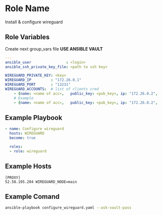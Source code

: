 Role Name
=========

Install & configure wireguard

Role Variables
--------------

Create next group_vars file **USE ANSIBLE VAULT**
```yaml
---
ansible_user                : <login>
ansible_ssh_private_key_file: <path to ssh key>

WIREGUARD_PRIVATE_KEY: <key>
WIREGUARD_IP         : "172.26.0.1"
WIREGUARD_PORT       : "13231"
WIREGUARD_ACCOUNTS:  # list of clients cred
    - {name: <name of acc>,   public_key: <pub_key>, ip: "172.26.0.2", target: <name of WIREGUARD_NODE var>, state: present}
    # Example
    - {name: <name of acc>,   public_key: <pub_key>, ip: "172.26.0.2", target: main, state: present}

```

Example Playbook
----------------

```yaml
- name: Configure wireguard
  hosts: WIREGUARD
  become: true

  roles:
  - role: wireguard
```

Example Hosts
----------------
```
[PROXY]
52.58.195.204 WIREGUARD_NODE=main
```

Example Comand
----------------
```sh
ansible-playbook configure_wireguard.yaml --ask-vault-pass
```